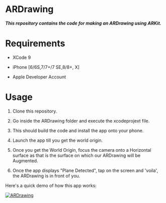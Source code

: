# ARDrawing

***This repository contains the code for making an ARDrawing using ARKit.***

# Requirements

* XCode 9

* iPhone [6/6S,7/7+/7 SE,8/8+, X]

* Apple Developer Account


# Usage

1. Clone this repository.

2. Go inside the ARDrawing folder and execute the xcodeprojext file.

3. This should build the code and install the app onto your phone.

4. Launch the app till you get the world origin.

5. Once you get the World Origin, focus the camera onto a Horizontal surface as that is the surface on which our ARDrawing will be Augmented.

6. Once the app displays "Plane Detected", tap on the screen and 'voila', the ARDrawing is in front of you.

Here's a quick demo of how this app works:

[![ARDrawing](https://img.youtube.com/vi/AgVJXkCy4lI/0.jpg)](https://www.youtube.com/watch?v=AgVJXkCy4lI)
